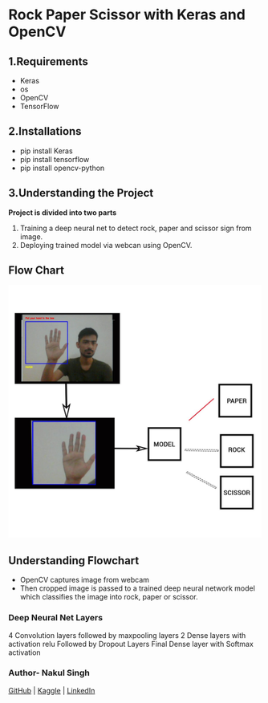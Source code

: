 # Rock Paper Scissor with Keras and OpenCV

## 1.Requirements
- Keras
- os
- OpenCV
- TensorFlow
## 2.Installations
- pip install Keras
- pip install tensorflow
- pip install opencv-python

## 3.Understanding the Project

**Project is divided into two parts**

1. Training a deep neural net to detect rock, paper and scissor sign from image.
2. Deploying trained model via webcan using OpenCV.

## Flow Chart
![Flow chart](https://github.com/nakulsingh1289/Projects/blob/master/Rock%20Paper%20Scissors%20with%20AI%20using%20keras%20and%20openCV/IMG-20200918-WA0011.jpg?raw=true)

## Understanding Flowchart

- OpenCV captures image from webcam
- Then cropped image is passed to a trained deep neural network model which classifies the image into rock, paper or scissor.


### Deep Neural Net Layers
4 Convolution layers followed by maxpooling layers
2 Dense layers with activation relu
Followed by Dropout Layers
Final Dense layer with Softmax activation

### Author- Nakul Singh
[GitHub](https://github.com/nakulsingh1289) | 
[Kaggle](https://www.kaggle.com/nakulsingh1289) |
[LinkedIn](https://www.linkedin.com/in/nakul-singh-247205145/)
